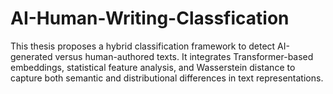 # AI-Human-Writing-Classfication
This thesis proposes a hybrid classification framework to detect AI-generated versus human-authored texts. It integrates Transformer-based embeddings, statistical feature analysis, and Wasserstein distance to capture both semantic and distributional differences in text representations.
